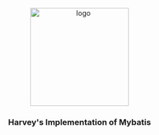 <div align="center">
  <p>
    <img src="https://harvey-image.oss-cn-hangzhou.aliyuncs.com/telegram.png" alt="logo" width="200" height="auto"/>
  </p>
  <h3>Harvey's Implementation of Mybatis</h3>
</div>
